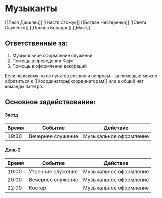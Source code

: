 # Музыканты
[[Леся Данилец]]
[[Настя Стожук]]
[[Богдан Нестеренко]]
[[Света Сауленко]]
[[Полина Бонадрь]]
[[Макс]]

## Ответственные за:
1.  Музыкальное оформление служений
2.  Помощь в проведении Кафе
3.  Помощь в оформлении декораций 

Если по какому-то из пунктов возникли вопросы - за помощью можно обратиться к [[Координаторы|координаторам]] или в общий чат команды лагегря.

## Основное задействование:
#### Заезд
| Время | Событие           | Действие               |
| ----- | ----------------- | ---------------------- |
| 19:30 | Вечернее служение | Музыкальное оформление | 



#### День 2
| Время | Событие           | Действие                                           |
| ----- | ----------------- | -------------------------------------------------- |
| 10:00 | Утренние служение | Музыкальное оформление                             |
| 20:00 | Вечернее служение | Музыкальное оформление                             |
| 22:00 | Костер            | Музыкальное оформление                                    |

